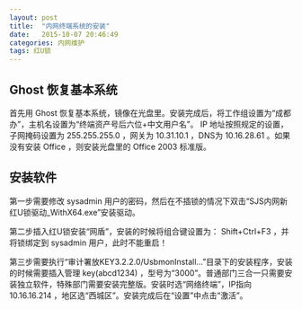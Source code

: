 ```yaml
---
layout: post
title:  "内网终端系统的安装"
date:   2015-10-07 20:46:49
categories: 内网维护
tags: 红U锁
---
```


## Ghost 恢复基本系统

首先用 Ghost 恢复基本系统，镜像在光盘里。安装完成后，将工作组设置为“成都办”，主机名设置为“终端资产号后六位+中文用户名”。 IP 地址按照规定的设置，子网掩码设置为 255.255.255.0 ，网关为 10.31.10.1 ，DNS为 10.16.28.61 。如果没有安装 Office ，则安装光盘里的 Office 2003 标准版。

## 安装软件

第一步需要修改 sysadmin 用户的密码，然后在不插锁的情况下双击“SJS内网新红U锁驱动_WithX64.exe”安装驱动。

第二步插入红U锁安装“网盾”，安装的时候将组合键设置为： Shift+Ctrl+F3 ，并将锁绑定到 sysadmin 用户，此时不能重启！

第三步需要执行“审计署放KEY3.2.2.0/UsbmonInstall...”目录下的安装程序，安装的时候需要插入管理 key(abcd1234) ，型号为“3000”。普通部门三合一只需要安装独立软件，特殊部门需要安装完整版。安装时选“网络终端”，IP指向 10.16.16.214 ，地区选“西城区”。安装完成后在“设置”中点击“激活”。

